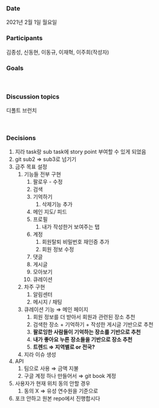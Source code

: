 ### Date  

2021년 2월 1일 월요일 
</br>

### Participants

김종성, 신동현, 이동규, 이재혁, 이주희(작성자)
</br>

### Goals

</br>  

### Discussion topics  

디폴트 브런치

</br>   

### Decisions 

1. 지라 task랑 sub task에 story point 부여할 수 있게 되었음
2. git sub2 ⇒ sub3로 넘기기
3. 금주 목표 설정
   1. 기능들 전부 구현
      1. 팔로우 - 수정
      2. 검색
      3. 기억하기
         1. 삭제기능 추가
      4. 메인 지도/ 피드
      5. 프로필
         1. 내가 작성한거 보여주는 탭
      6. 계정
         1. 회원탈퇴 비밀번호 재인증 추가
         2. 회원 정보 수정
      7. 댓글
      8. 게시글
      9. 모아보기
      10. 큐레이션
   2. 차주 구현
      1. 알림센터
      2. 메시지 / 채팅
   3. 큐레이션 기능 ⇒ 메인 페이지
      1. 회원 정보를 더 받아서 회원과 관련된 장소 추천
      2. 검색한 장소 + 기억하기 + 작성한 게시글 기반으로 추천
      3. **팔로잉한 사람들이 기억하는 장소를 기반으로 추천**
      4. **내가 좋아요 누른 장소들을 기반으로 장소 추천**
      5. **트렌드 ⇒ 지역별로 or 전국?**
   4. 지라 이슈 생성
4. API
   1. 팀으로 사용 ⇒ 금액 지불
   2. 구글 계정 하나 만들어서 ⇒ git book 계정
5. 사용자가 현재 위치 동의 안할 경우
   1. 동의 X ⇒ 유성 연수원을 기준으로
6. 포크 안하고 원본 repo에서 진행합시다

</br> 

</br> 